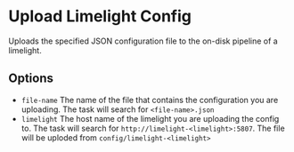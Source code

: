 # Upload Limelight Config

Uploads the specified JSON configuration file to the on-disk pipeline of a limelight.

## Options
- `file-name` The name of the file that contains the configuration you are uploading. The task will search for `<file-name>.json`
- `limelight` The host name of the limelight you are uploading the config to. The task will search for `http://limelight-<limelight>:5807`. The file will be uploded from `config/limelight-<limelight>`
